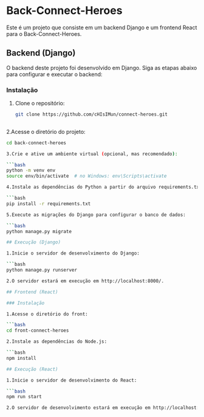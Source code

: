 # Back-Connect-Heroes

Este é um projeto que consiste em um backend Django e um frontend React para o Back-Connect-Heroes.

## Backend (Django)

O backend deste projeto foi desenvolvido em Django. Siga as etapas abaixo para configurar e executar o backend:

### Instalação

1. Clone o repositório:

   ```bash
   git clone https://github.com/cHIsIMun/connect-heroes.git
  
2.Acesse o diretório do projeto:

  ```bash
  cd back-connect-heroes

3.Crie e ative um ambiente virtual (opcional, mas recomendado):

  ```bash
  python -m venv env
  source env/bin/activate  # no Windows: env\Scripts\activate

4.Instale as dependências do Python a partir do arquivo requirements.txt:

  ```bash
  pip install -r requirements.txt

5.Execute as migrações do Django para configurar o banco de dados:
  
  ```bash
  python manage.py migrate

## Execução (Django)

1.Inicie o servidor de desenvolvimento do Django:
  
  ```bash
  python manage.py runserver

2.O servidor estará em execução em http://localhost:8000/.

## Frontend (React)

### Instalação

1.Acesse o diretório do front:

  ```bash
  cd front-connect-heroes
  
2.Instale as dependências do Node.js:
  
  ```bash
  npm install

## Execução (React)

1.Inicie o servidor de desenvolvimento do React:
  
  ```bash
  npm run start

2.O servidor de desenvolvimento estará em execução em http://localhost:3000/.



